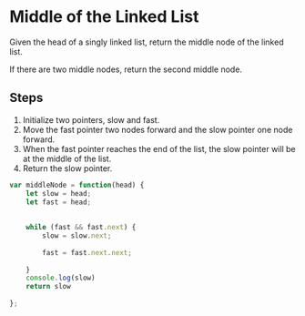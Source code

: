 # Middle of the Linked List

Given the head of a singly linked list, return the middle node of the linked list.

If there are two middle nodes, return the second middle node.

## Steps

1. Initialize two pointers, slow and fast.
2. Move the fast pointer two nodes forward and the slow pointer one node forward.
3. When the fast pointer reaches the end of the list, the slow pointer will be at the middle of the list.
4. Return the slow pointer.
 
```javascript
var middleNode = function(head) {
    let slow = head;
    let fast = head;
   
    
    while (fast && fast.next) {
        slow = slow.next;
        
        fast = fast.next.next;
        
    }
    console.log(slow)
    return slow
    
};
```


